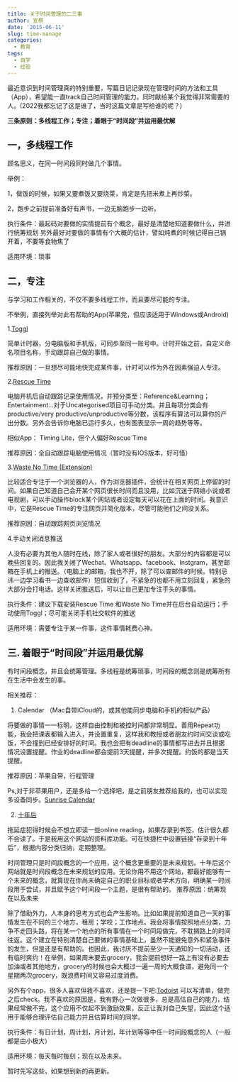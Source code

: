 ```yaml
---
title: 关于时间管理的二三事
author: 宣棋
date: '2015-06-11'
slug: time-manage
categories:
  - 教育
tags:
  - 自学
  - 经验
---
```


最近意识到时间管理真的特别重要，写篇日记记录现在管理时间的方法和工具（App），希望能一直track自己时间管理的能力。同时献给某个我觉得非常需要的人。(2022我都忘记了这是谁了，当时这篇文章是写给谁的呢？)

**三条原则：多线程工作；专注；着眼于“时间段”并运用最优解**

## 一，多线程工作
顾名思义，在同一时间段同时做几个事情。

举例：

1，做饭的时候，如果又要煮饭又要烧菜，肯定是先把米煮上再炒菜。

2，跑步之前提前准备好有声书，一边无脑跑步一边听。

执行条件：最起码对要做的实情提前有个概念，最好是清楚地知道要做什么，并进行统筹规划
另外最好对要做的事情有个大概的估计，譬如炖煮的时候记得自己锅开着，不要等食物焦了

适用环境：琐事

## 二，专注

与学习和工作相关的，不仅不要多线程工作，而且要尽可能的专注。

不举例，直接列举对此有帮助的App(苹果党，但应该适用于Windows或Android)

1.[Toggl](https://toggl.com/)

简单计时器，分电脑版和手机版，可同步至同一账号中。计时开始之前，自定义命名项目名称，手动跟踪自己做的事情。

推荐原因：一旦想尽可能地快完成某件事，计时可以作为外在因素强迫人专注。

2.[Rescue Time](https://www.rescuetime.com/)

电脑开机后自动跟踪记录使用情况，并预分类至：Reference&Learning； Entertainment...对于Uncategorised项目可手动分类。并且每项分类会有productive/very productive/unproductive等分数，该程序有算法可以算你的产出分数。另外会告诉你电脑已运行多久，也有图表显示一周的趋势等等。

相似App： Timing Lite，但个人偏好Rescue Time

推荐原因：全自动跟踪电脑使用情况（暂时没有IOS版本，好可惜）

3.[Waste No Time (Extension)](http://www.bumblebeesystems.com/wastenotime/)

比较适合专注于一个浏览器的人，作为浏览器插件，会统计在相关网页上停留的时间。如果自己知道自己会开某个网页很长时间而且没用，比如沉迷于网络小说或者电视剧，可以手动操作block某个网站或者设定每天可以花在上面的时间。我意识中，它是Rescue Time的专注网页并简化版本，尽管可能他们之间没关系。

推荐原因：自动跟踪网页浏览情况

4.手动关闭消息推送

人没有必要为其他人随时在线，除了家人或者很好的朋友。大部分的内容都是可以晚些回复的。因此我关闭了Wechat、Whatsapp、facebook、Instgram，甚至邮箱在手机上的推送。（电脑上的邮箱，我也不开，除了可以查邮件的时候。特别忌讳一边学习看书一边查收邮件）短信收到了，不紧急的也都不用立刻回复，紧急的大部分会打电话。这样关闭推送后，可以让自己更加专注手头的事情。

执行条件：建议下载安装Rescue Time 和Waste No Time并在后台自动运行；手动使用Toggl；尽可能关闭手机社交软件的推送

适用环境：需要专注于某一件事，这件事情耗费心神。

## 三. 着眼于“时间段”并运用最优解

有时间段概念，并且会统筹管理。多线程是统筹琐事，时间段的概念则是统筹所有在生活中会发生的事。

相关推荐：

1. Calendar （Mac自带iCloud的，或其他能同步电脑和手机的相似产品）

将要做的事情一一标明，这样自由控制和被控时间都非常明显。善用Repeat功能，我会把课表都输入进入，并设置重复，这样我和教授或者朋友约时间交谈或吃饭，不会撞到已经安排好的时间。我也会把有deadline的事情都写进去并且根据情况设置提醒。作业的deadline都会提前3天提醒，并多次提醒。约饭的都是当天提醒。

推荐原因：苹果自带，行程管理

Ps,对于非苹果用户，还是多给一个选择吧，是之前朋友推荐给我的，也可以实现多设备同步。[Sunrise Calendar](https://calendar.sunrise.am)

2. [十年后](http://10years.me/)

拖延症犯得时候会不想立即读一些online reading，如果存录到书签，估计很久都不会读了。于是我用这个网站的资料库功能。可在快捷栏中设置链接“存录到十年后”，根据内容分类归纳，定期整理。

时间管理只是时间段概念的一个应用，这个概念更重要的是未来规划。十年后这个网站就是时间段概念在未来规划的应用。无论你用不用这个网站，都最好能够有一个未来的概念，就算现在你尚未确定自己的职业目标或者学术方向，明确某一时间段用于尝试，并且赋予这个时间段一个主题，是很有帮助的。
推荐原因：统筹现在以及未来

除了借助外力，人本身的思考方式也会产生影响。比如如果提前知道自己一天的事情发生在不同的三个地方，租房；学校；工作地点。我会将事情按照地点分类，力争不走回头路，将在某一个地点的所有事情在一个时间段做完，不耽搁路上的时间往返。这个建立在特别清楚自己要做的事情基础上，虽然不能避免意外和紧急事件的发生，但是还是有帮助的。也因此，我讨厌不提前至少一天通知的一切活动，还有临时爽约！在举例，如果周末要去grocery，我会提前想好一路上有没有必要去加油或者其他地方，grocery的时候也会大概过一遍一周的大概食谱，避免同一个星期两次grocery，既浪费时间又容易过度消费。

另外有个app，很多人喜欢但我不喜欢，还是提一下吧:[Todoist](https://todoist.com/) 可以写清单，做完之后check。我不喜欢的原因是，我有野心一次做很多，总是高估自己的能力，结果经常做不完，这个应用不仅起不到激励效果，反正让我对自己失望，因此这个适用于能够合理评估自己能力并且估算时间的同学。 

执行条件：有日计划，周计划，月计划，年计划等等中任一时间段概念的人（一般都是由小极大）

适用环境：每天每时每刻；现在以及未来。

暂时先写这些，如果想到新的再更新。
